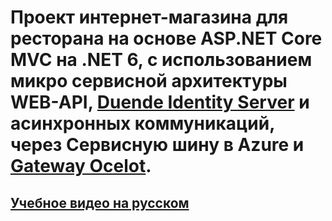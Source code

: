 # Проект интернет-магазина для ресторана на основе ASP.NET Core MVC на .NET 6, с использованием микро сервисной архитектуры WEB-API, [Duende Identity Server](https://duendesoftware.com/products/identityserver) и асинхронных коммуникаций, через Сервисную шину в Azure и [Gateway Ocelot](https://ocelot.readthedocs.io/en/latest/index.html).
## [Учебное видео на русском](https://youtube.com/playlist?list=PLePGPxR0FDm-wuNOldx0o_GkgY_MVrGCb)
